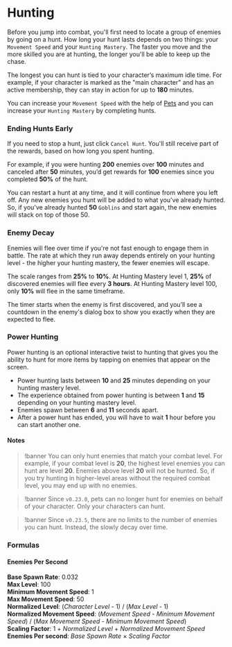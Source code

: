 # Hunting

Before you jump into combat, you'll first need to locate a group of enemies by going on a hunt. How long your hunt lasts depends on two things: your `Movement Speed` and your `Hunting Mastery`. The faster you move and the more skilled you are at hunting, the longer you'll be able to keep up the chase.

The longest you can hunt is tied to your character’s maximum idle time. For example, if your character is marked as the "main character" and has an active membership, they can stay in action for up to **180** minutes.

You can increase your `Movement Speed` with the help of [Pets](/wiki/activities-and-challenges/pets) and you can increase your `Hunting Mastery` by completing hunts.

### Ending Hunts Early

If you need to stop a hunt, just click `Cancel Hunt`. You'll still receive part of the rewards, based on how long you spent hunting.

For example, if you were hunting **200** enemies over **100** minutes and canceled after **50** minutes, you’d get rewards for **100** enemies since you completed **50%** of the hunt.

You can restart a hunt at any time, and it will continue from where you left off. Any new enemies you hunt will be added to what you’ve already hunted. So, if you’ve already hunted **50** `Goblins` and start again, the new enemies will stack on top of those 50.

### Enemy Decay
Enemies will flee over time if you're not fast enough to engage them in battle. The rate at which they run away depends entirely on your hunting level - the higher your hunting mastery, the fewer enemies will escape.

The scale ranges from **25%** to **10%**. At Hunting Mastery level 1, **25%** of discovered enemies will flee every **3 hours**. At Hunting Mastery level 100, only **10%** will flee in the same timeframe.

The timer starts when the enemy is first discovered, and you’ll see a countdown in the enemy's dialog box to show you exactly when they are expected to flee.


### Power Hunting

Power hunting is an optional interactive twist to hunting that gives you the ability to hunt for more items by tapping on enemies that appear on the screen.

- Power hunting lasts between **10** and **25** minutes depending on your hunting mastery level.
- The experience obtained from power hunting is between **1** and **15** depending on your hunting mastery level. 
- Enemies spawn between **6** and **11** seconds apart.
- After a power hunt has ended, you will have to wait **1** hour before you can start another one.


#### Notes

>!banner You can only hunt enemies that match your combat level. For example, if your combat level is **20**, the highest level enemies you can hunt are level **20**. Enemies above level **20** will not be hunted. So, if you try hunting in higher-level areas without the required combat level, you may end up with no enemies.

>!banner Since `v0.23.0`, pets can no longer hunt for enemies on behalf of your character. Only your characters can hunt.

>!banner Since `v0.23.5`, there are no limits to the number of enemies you can hunt. Instead, the slowly decay over time.



### Formulas

#### Enemies Per Second

**Base Spawn Rate**: 0.032\
**Max Level**: 100\
**Minimum Movement Speed**: 1\
**Max Movement Speed**: 50\
**Normalized Level**: (_Character Level_ - 1) / (_Max Level_ - 1)\
**Normalized Movement Speed**: (_Movement Speed_ - _Minimum Movement Speed_) / (_Max Movement Speed_ - _Minimum Movement Speed_)\
**Scaling Factor**: 1 + _Normalized Level_ + _Normalized Movement Speed_\
**Enemies Per second**: _Base Spawn Rate_ × _Scaling Factor_
